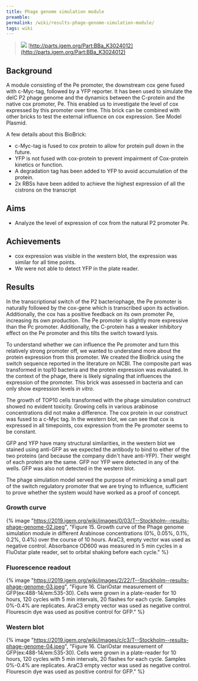 ```yaml
---
title: Phage genome simulation module
preamble:
permalink: /wiki/results-phage-genome-simulation-module/
tags: wiki
---
```


> ![](https://2019.igem.org/wiki/images/6/6e/T--Stockholm--results-phage-genome-01.png) [http://parts.igem.org/Part:BBa_K3024012](http://parts.igem.org/Part:BBa_K3024012)

## Background

A module consisting of the Pe promoter, the downstream cox gene fused with c-Myc-tag, followed by a YFP reporter. It has been used to simulate the delC P2 phage genome and the dynamics between the C-protein and the native cox promoter, Pe. This enabled us to investigate the level of cox expressed by this promoter over time. This brick can be combined with other bricks to test the external influence on cox expression. See Model Plasmid.

A few details about this BioBrick:

-   c-Myc-tag is fused to cox protein to allow for protein pull down in the future.
-   YFP is not fused with cox-protein to prevent impairment of Cox-protein kinetics or function.
-   A degradation tag has been added to YFP to avoid accumulation of the protein.
-   2x RBSs have been added to achieve the highest expression of all the cistrons on the transcript

## Aims

-   Analyze the level of expression of cox from the natural P2 promoter Pe.

## Achievements

-   cox expression was visible in the western blot, the expression was similar for all time points.
-   We were not able to detect YFP in the plate reader.

## Results

In the transcriptional switch of the P2 bacteriophage, the Pe promoter is naturally followed by the cox-gene which is transcribed upon its activation. Additionally, the cox has a positive feedback on its own promoter Pe, increasing its own production. The Pe promoter is slightly more expressive than the Pc promoter. Additionally, the C-protein has a weaker inhibitory effect on the Pe promoter and this tilts the switch toward lysis.

To understand whether we can influence the Pe promoter and turn this relatively strong promoter off, we wanted to understand more about the protein expression from this promoter. We created the BioBrick using the switch sequence reported in the literature on NCBI. The composite part was transformed in top10 bacteria and the protein expression was evaluated. In the context of the phage, there is likely signaling that influences the expression of the promoter. This brick was assessed in bacteria and can only show expression levels *in vitro*.

The growth of TOP10 cells transformed with the phage simulation construct showed no evident toxicity. Growing cells in various arabinose concentrations did not make a difference. The cox protein in our construct was fused to a c-Myc tag. In the western blot, we can see that cox is expressed in all timepoints, cox expression from the Pe promoter seems to be constant.

GFP and YFP have many structural similarities, in the western blot we stained using anti-GFP as we expected the antibody to bind to either of the two proteins (and because the company didn't have anti-YFP). Their weight of each protein are the same. GFP nor YFP were detected in any of the wells. GFP was also not detected in the western blot.

The phage simulation model served the purpose of mimicking a small part of the switch regulatory promoter that we are trying to influence, sufficient to prove whether the system would have worked as a proof of concept.

### Growth curve

{% image "https://2019.igem.org/wiki/images/0/03/T--Stockholm--results-phage-genome-02.jpeg", "Figure 15. Growth curve of the Phage genome simulation module in different Arabinose concentrations (0%, 0.05%, 0.1%, 0.2%, 0.4%) over the course of 10 hours. AraC3, empty vector was used as negative control. Absorbance OD600 was measured in 5 min cycles in a FluOstar plate reader, set to orbital shaking before each cycle." %}

### Fluorescence readout

{% image "https://2019.igem.org/wiki/images/2/22/T--Stockholm--results-phage-genome-03.jpeg", "Figure 16. ClariOstar measurement of GFP(ex:488-14/em:535-30). Cells were grown in a plate-reader for 10 hours, 120 cycles with 5 min intervals, 20 flashes for each cycle. Samples 0%-0.4% are replicates. AraC3 empty vector was used as negative control. Flourescin dye was used as positive control for GFP." %}

### Western blot

{% image "https://2019.igem.org/wiki/images/c/c3/T--Stockholm--results-phage-genome-04.jpeg", "Figure 16. ClariOstar measurement of GFP(ex:488-14/em:535-30). Cells were grown in a plate-reader for 10 hours, 120 cycles with 5 min intervals, 20 flashes for each cycle. Samples 0%-0.4% are replicates. AraC3 empty vector was used as negative control. Flourescin dye was used as positive control for GFP." %}
